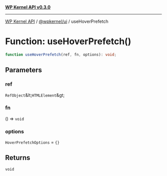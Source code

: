 [**WP Kernel API v0.3.0**](../../../README.md)

---

[WP Kernel API](../../../README.md) / [@wpkernel/ui](../README.md) / useHoverPrefetch

# Function: useHoverPrefetch()

```ts
function useHoverPrefetch(ref, fn, options): void;
```

## Parameters

### ref

`RefObject`\&lt;`HTMLElement`\&gt;

### fn

() =&gt; `void`

### options

`HoverPrefetchOptions` = `{}`

## Returns

`void`
